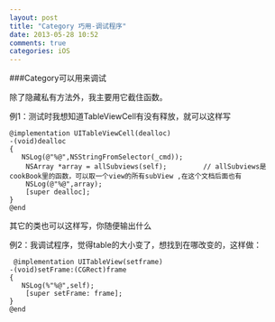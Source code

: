 ```yaml
---
layout: post
title: "Category 巧用-调试程序"
date: 2013-05-28 10:52
comments: true
categories: iOS
---
```


###Category可以用来调试

除了隐藏私有方法外，我主要用它截住函数。 

例1：测试时我想知道TableViewCell有没有释放，就可以这样写 

<!-- more -->

```
@implementation UITableViewCell(dealloc) 
-(void)dealloc 
{ 
   NSLog(@"%@",NSStringFromSelector(_cmd)); 
    NSArray *array = allSubviews(self); 		// allSubviews是cookBook里的函数，可以取一个view的所有subView ,在这个文档后面也有
    NSLog(@"%@",array); 
    [super dealloc]; 
}
@end 
```


其它的类也可以这样写，你随便输出什么 



例2：我调试程序，觉得table的大小变了，想找到在哪改变的，这样做：


```
 @implementation UITableView(setframe) 
-(void)setFrame:(CGRect)frame 
{ 
   NSLog(%"%@",self); 
    [super setFrame: frame]; 
} 
@end
``` 

